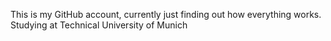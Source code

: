 This is my GitHub account, currently just finding out how everything works.
Studying at Technical University of Munich
